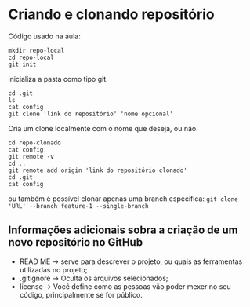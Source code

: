 # Criando e clonando repositório
Código usado na aula:
````
mkdir repo-local
cd repo-local
git init
````
inicializa a pasta como tipo git.
````
cd .git
ls
cat config
git clone 'link do repositório' 'nome opcional'
````
Cria um clone localmente com o nome que deseja, ou não.
````
cd repo-clonado
cat config
git remote -v
cd ..
git remote add origin 'link do repositório clonado'
cd .git
cat config
````
ou também é possível clonar apenas uma branch especifica:
`git clone 'URL' --branch feature-1 --single-branch`

## Informações adicionais sobra a criação de um novo repositório no GitHub
- READ ME -> serve para descrever o projeto, ou quais as ferramentas utilizadas no projeto;
- .gitignore -> Oculta os arquivos selecionados;
- license -> Você define como as pessoas vão poder mexer no seu código, principalmente se for público.
